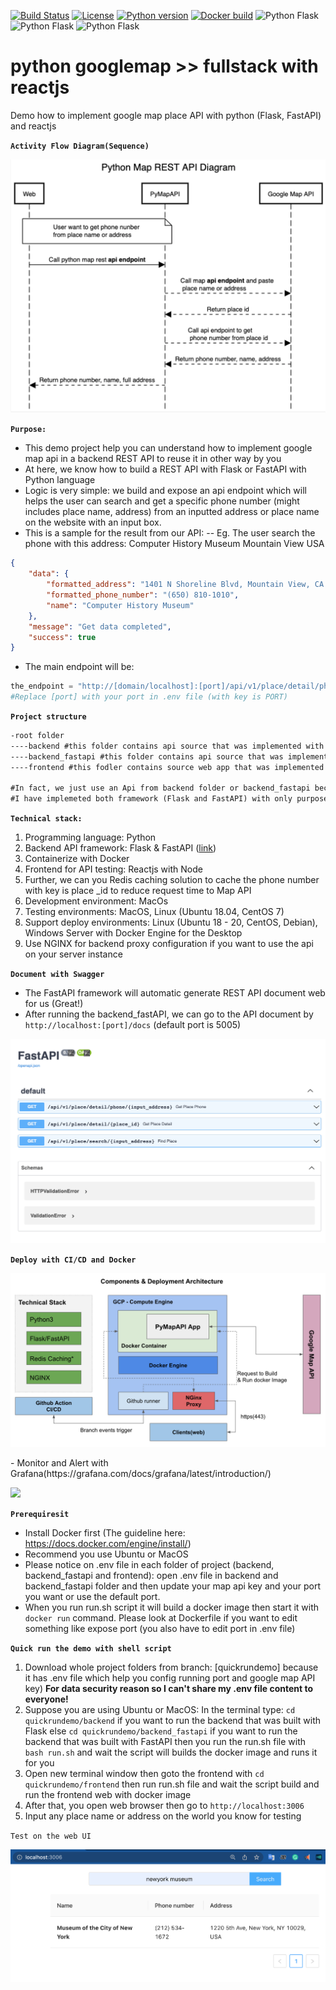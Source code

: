 
[![Build Status](https://travis-ci.org/AOEpeople/Tagging.svg?branch=master)](https://#)
[![License](https://img.shields.io/badge/license-MIT%2FApache--2.0-blue)](https://www.apache.org/licenses/LICENSE-2.0)
[![Python version](https://img.shields.io/badge/python-3.5%20%7C%203.6%20%7C%203.7-blue)](https://#)
[![Docker build](https://img.shields.io/badge/docker%20build-automated-066da5)](https://#)
![Python Flask](https://img.shields.io/static/v1?label=Flask&message=Implemented&color=blue)
![Python Flask](https://img.shields.io/static/v1?label=FastAPI&message=Implemented&color=green)
![Python Flask](https://img.shields.io/static/v1?label=Reactjs&message=WebApp&color=informational)
# python googlemap >> fullstack with reactjs
Demo how to implement google map place API with python (Flask, FastAPI) and reactjs

**`Activity Flow Diagram(Sequence)`**
<p align="left">
    <img src="https://github.com/giaplee/python_gmap_fullstack/blob/master/documents/pymap_api_sequence_diagram.png" width="600" />
</p>

**`Purpose:`**
- This demo project help you can understand how to implement google map api in a backend REST API to reuse it in other way by you
- At here, we know how to build a REST API with Flask or FastAPI with Python language
- Logic is very simple: we build and expose an api endpoint which will helps the user can search and get a specific phone number (might includes place name, address) from an inputted address or place name on the website with an input box.
- This is a sample for the result from our API:
-- Eg. The user search the phone with this address: Computer History Museum Mountain View USA
```json
{
    "data": {
        "formatted_address": "1401 N Shoreline Blvd, Mountain View, CA 94043, USA",
        "formatted_phone_number": "(650) 810-1010",
        "name": "Computer History Museum"
    },
    "message": "Get data completed",
    "success": true
}
```
- The main endpoint will be: 
```python
the_endpoint = "http://[domain/localhost]:[port]/api/v1/place/detail/phone/{input_address}"
#Replace [port] with your port in .env file (with key is PORT) 
```

**`Project structure`**
```xml
-root folder
----backend #this folder contains api source that was implemented with Flask
----backend_fastapi #this folder contains api source that was implemented with FastAPI 
----frontend #this fodler contains source web app that was implemented with Reacjs which helps us easily to test the api

#In fact, we just use an Api from backend folder or backend_fastapi because they have same function and logic except one uses Flask and one uses FastAPI
#I have implemeted both framework (Flask and FastAPI) with only purpose is want to know: (which one will run faster or implement easier)
```

**`Technical stack:`**
1. Programming language: Python
2. Backend API framework: Flask & FastAPI ([link](https://fastapi.tiangolo.com/))
3. Containerize with Docker
4. Frontend for API testing: Reactjs with Node
5. Further, we can you Redis caching solution to cache the phone number with key is place _id to reduce request time to Map API
6. Development environment: MacOs
7. Testing environments: MacOS, Linux (Ubuntu 18.04, CentOS 7)
8. Support deploy environments: Linux (Ubuntu 18 - 20, CentOS, Debian), Windows Server with Docker Engine for the Desktop
9. Use NGINX for backend proxy configuration if you want to use the api on your server instance


**`Document with Swagger`**
- The FastAPI framework will automatic generate REST API document web for us (Great!)
- After running the backend_fastAPI, we can go to the API document by `http://localhost:[port]/docs` (default port is 5005)
<p align="left">
    <img src="https://github.com/giaplee/python_gmap_fullstack/blob/master/documents/fasapi__web_docs.png" with="500" />
</p>    


**`Deploy with CI/CD and Docker`**
<p align="center">
    <img src="https://github.com/giaplee/python_gmap_fullstack/blob/master/documents/components_deploy_architecture.png" with="500" />
</p>
- Monitor and Alert with Grafana(https://grafana.com/docs/grafana/latest/introduction/)
<p align="left">
<img src="https://encrypted-tbn0.gstatic.com/images?q=tbn:ANd9GcTTFWLVg8aAnS8mF_b8lwzW62LddEJAAxHCJaqETsFxWLpUlqz7n_Pn5JIDGSUmyCZigyg&usqp=CAU" width="300" />
</p>

**`Prerequiresit`**
- Install Docker first (The guideline here: https://docs.docker.com/engine/install/)
- Recommend you use Ubuntu or MacOS
- Please notice on .env file in each folder of project (backend, backend_fastapi and frontend): open .env file in backend and backend_fastapi folder and then update your map api key and your port you want or use the default port.
- When you run run.sh script it will build a docker image then start it with `docker run` command. Please look at Dockerfile if you want to edit something like expose port (you also have to edit port in .env file)

**`Quick run the demo with shell script`**
1. Download whole project folders from branch: [quickrundemo] because it has .env file which help you config running port and google map API key) **For data security reason so I can't share my .env file content to everyone!**
2. Suppose you are using Ubuntu or MacOS: In the terminal type: `cd quickrundemo/backend` if you want to run the backend that was built with Flask else `cd quickrundemo/backend_fastapi` if you want to run the backend that was built with FastAPI
then you run the run.sh file with `bash run.sh` and wait the script will builds the docker image and runs it for you
3. Open new terminal window then goto the frontend with `cd quickrundemo/frontend` then run run.sh file and wait the script build and run the frontend web with docker image
4. After that, you open web browser then go to `http://localhost:3006`
5. Input any place name or address on the world you know for testing

`Test on the web UI`
<p align="left">
    <img src="https://github.com/giaplee/python_gmap_fullstack/blob/master/documents/web_ui_result.png" with="600" />
</p>
